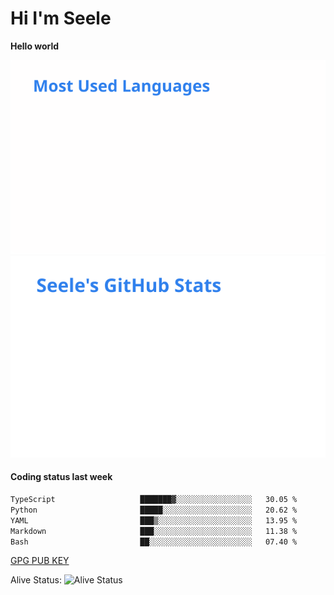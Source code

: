 <h1>Hi I'm Seele</h1>

<b>Hello world</b>

<img src='/assets/top-langs.svg' alt="Seele's github langs"> <img src='/assets/stats.svg' alt="Seele's github stats" >

<h4>Coding status last week </h4>

<!--START_SECTION:waka-->

```txt
TypeScript                   ███████▓░░░░░░░░░░░░░░░░░   30.05 %
Python                       █████░░░░░░░░░░░░░░░░░░░░   20.62 %
YAML                         ███▒░░░░░░░░░░░░░░░░░░░░░   13.95 %
Markdown                     ███░░░░░░░░░░░░░░░░░░░░░░   11.38 %
Bash                         ██░░░░░░░░░░░░░░░░░░░░░░░   07.40 %
```

<!--END_SECTION:waka-->

[GPG PUB KEY](https://keys.openpgp.org/vks/v1/by-fingerprint/3FCE91BF5B9666B55B67213C4C57B7824A5B6680)

Alive Status: ![Alive Status](https://hc.dvd.moe/badge/60bc779b-9835-415f-9cb9-15fd9d/ZsLaAAbE.svg)
